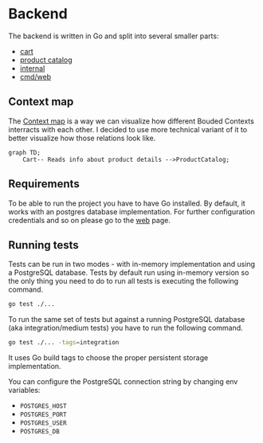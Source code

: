 # Backend

The backend is written in Go and split into several smaller parts:

* [cart](https://github.com/nivesh852/ecommerce/tree/main/backend%20/cart%20)
* [product catalog](https://github.com/nivesh852/ecommerce/tree/main/backend%20/productcatalog%20)
* [internal](https://github.com/nivesh852/ecommerce/tree/main/backend%20/internal%20)
* [cmd/web](https://github.com/nivesh852/ecommerce/tree/main/backend%20/cmd/web%20)

## Context map

The [Context map](https://www.infoq.com/articles/ddd-contextmapping/) is a way we can visualize how different Bouded Contexts interracts with each other. I decided to use more technical variant of it to better visualize how those relations look like.

```mermaid
graph TD;
    Cart-- Reads info about product details -->ProductCatalog;
```

## Requirements

To be able to run the project you have to have Go installed. By default, it works with an postgres database implementation. For further configuration credentials and so on please go to the [web](./cmd/web) page.

## Running tests

Tests can be run in two modes - with in-memory implementation and using a PostgreSQL database.
Tests by default run using in-memory version so the only thing you need to do to run all tests is executing the following command.

```sh
go test ./...
```

To run the same set of tests but against a running PostgreSQL database (aka integration/medium tests) you have to run the following command.

```sh
go test ./... -tags=integration
```

It uses Go build tags to choose the proper persistent storage implementation.

You can configure the PostgreSQL connection string by changing env variables:

 - `POSTGRES_HOST`
 - `POSTGRES_PORT`
 - `POSTGRES_USER`
 - `POSTGRES_DB`
